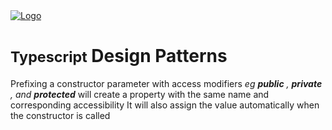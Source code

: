 <head>
 
  <link 
    href="https://fonts.googleapis.com/css?family=Fira+Mono:500&display=swap" 
    rel="stylesheet">
    <script src="https://code.jquery.com/jquery-3.5.1.min.js" integrity="sha256-9/aliU8dGd2tb6OSsuzixeV4y/faTqgFtohetphbbj0=" crossorigin="anonymous"></script>
<style> 
body ::selection {
  /*highlighting*/
  background: transparent;
  text-shadow: 
    1px  0px 1px ,
    0px  1px 1px ,
    -1px  0px 1px ,
    0px -1px 1px ,
    0px  1px black ,
    1px  0px black ,
    -1px  0px black ,
    0px -1px black ;
  text-outline: black;  
}

</style>
</head>    
<div id="stack-container">
  <a href=""><img src="" alt="Logo"></a>
</div>

#  <small class="SteelBlue">Typescript</small> Design Patterns
Prefixing a constructor parameter with access modifiers *eg <b class="SpringGreen">public</b> , <b class="Crimson">private</b> , and <b class="OrangeRed">protected</b>* will create a property with the same name and corresponding accessibility
It will also assign the value automatically when the constructor is called